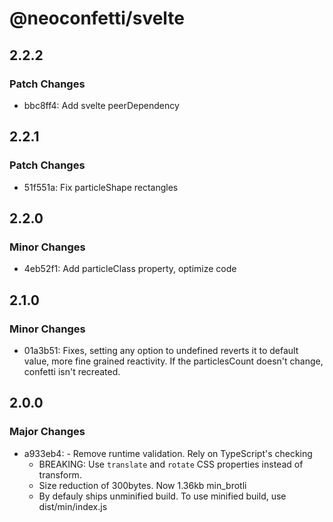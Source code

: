 # @neoconfetti/svelte

## 2.2.2

### Patch Changes

- bbc8ff4: Add svelte peerDependency

## 2.2.1

### Patch Changes

- 51f551a: Fix particleShape rectangles

## 2.2.0

### Minor Changes

- 4eb52f1: Add particleClass property, optimize code

## 2.1.0

### Minor Changes

- 01a3b51: Fixes, setting any option to undefined reverts it to default value, more fine grained reactivity. If the particlesCount doesn't change, confetti isn't recreated.

## 2.0.0

### Major Changes

- a933eb4: - Remove runtime validation. Rely on TypeScript's checking
  - BREAKING: Use `translate` and `rotate` CSS properties instead of transform.
  - Size reduction of 300bytes. Now 1.36kb min_brotli
  - By defauly ships unminified build. To use minified build, use dist/min/index.js
